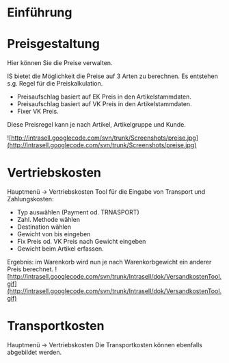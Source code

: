 # Einführung #


# Preisgestaltung #

Hier können Sie die Preise verwalten.


IS bietet die Möglichkeit die Preise auf 3 Arten zu berechnen. Es entstehen s.g. Regel für die Preiskalkulation.

  * Preisaufschlag basiert auf EK Preis in den Artikelstammdaten.
  * Preisaufschlag basiert auf VK Preis in den Artikelstammdaten.
  * Fixer VK Preis.

Diese Preisregel kann je nach Artikel, Artikelgruppe und Kunde.

![http://intrasell.googlecode.com/svn/trunk/Screenshots/preise.jpg](http://intrasell.googlecode.com/svn/trunk/Screenshots/preise.jpg)


# Vertriebskosten #
Hauptmenü -> Vertriebskosten
Tool für die Eingabe von Transport und Zahlungskosten:

  * Typ auswählen (Payment od. TRNASPORT)
  * Zahl. Methode wählen
  * Destination wählen
  * Gewicht von bis eingeben
  * Fix Preis od. VK Preis nach Gewicht eingeben
  * Gewicht beim Artikel erfassen.

Ergebnis: im Warenkorb wird nun je nach Warenkorbgewicht ein anderer Preis berechnet.
![http://intrasell.googlecode.com/svn/trunk/Intrasell/dok/VersandkostenTool.gif](http://intrasell.googlecode.com/svn/trunk/Intrasell/dok/VersandkostenTool.gif)

# Transportkosten #
Hauptmenü -> Vertriebskosten
Die Transportkosten können ebenfalls abgebildet werden.
